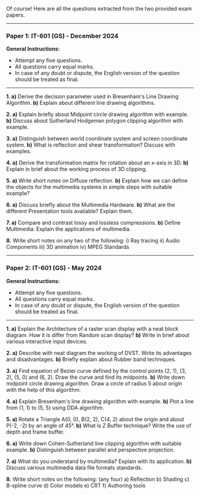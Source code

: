 Of course! Here are all the questions extracted from the two provided exam papers.

***

### Paper 1: IT-601 (GS) - December 2024

**General Instructions:**
*   Attempt any five questions.
*   All questions carry equal marks.
*   In case of any doubt or dispute, the English version of the question should be treated as final.

---

**1. a)** Derive the decision parameter used in Bresenham's Line Drawing Algorithm.
**b)** Explain about different line drawing algorithms.

**2. a)** Explain briefly about Midpoint circle drawing algorithm with example.
**b)** Discuss about Sutherland Hodgeman polygon clipping algorithm with example.

**3. a)** Distinguish between world coordinate system and screen coordinate system.
**b)** What is reflection and shear transformation? Discuss with examples.

**4. a)** Derive the transformation matrix for rotation about an x-axis in 3D.
**b)** Explain in brief about the working process of 3D clipping.

**5. a)** Write short notes on Diffuse reflection.
**b)** Explain how we can define the objects for the multimedia systems in simple steps with suitable example?

**6. a)** Discuss briefly about the Multimedia Hardware.
**b)** What are the different Presentation tools available? Explain them.

**7. a)** Compare and contrast lossy and lossless compressions.
**b)** Define Multimedia. Explain the applications of multimedia.

**8.** Write short notes on any two of the following:
   i) Ray tracing
   ii) Audio Components
   iii) 3D animation
   iv) MPEG Standards

***

### Paper 2: IT-601 (GS) - May 2024

**General Instructions:**
*   Attempt any five questions.
*   All questions carry equal marks.
*   In case of any doubt or dispute, the English version of the question should be treated as final.

---

**1. a)** Explain the Architecture of a raster scan display with a neat block diagram. How it is differ from Random scan display?
**b)** Write in brief about various interactive input devices.

**2. a)** Describe with neat diagram the working of DVST. Write its advantages and disadvantages.
**b)** Briefly explain about Rubber band techniques.

**3. a)** Find equation of Bezier curve defined by the control points (2, 1), (3, 2), (5, 0) and (6, 2). Draw the curve and find its midpoints.
**b)** Write down midpoint circle drawing algorithm. Draw a circle of radius 5 about origin with the help of this algorithm.

**4. a)** Explain Bresenham's line drawing algorithm with example.
**b)** Plot a line from (1, 1) to (5, 5) using DDA algorithm.

**5. a)** Rotate a Triangle A(0, 0), B(2, 2), C(4, 2) about the origin and about P(-2, -2) by an angle of 45°.
**b)** What is Z Buffer technique? Write the use of depth and frame buffer.

**6. a)** Write down Cohen-Sutherland line clipping algorithm with suitable example.
**b)** Distinguish between parallel and perspective projection.

**7. a)** What do you understand by multimedia? Explain with its application.
**b)** Discuss various multimedia data file formats standards.

**8.** Write short notes on the following: (any four)
   a) Reflection
   b) Shading
   c) B-spline curve
   d) Color models
   e) CRT
   f) Authoring tools